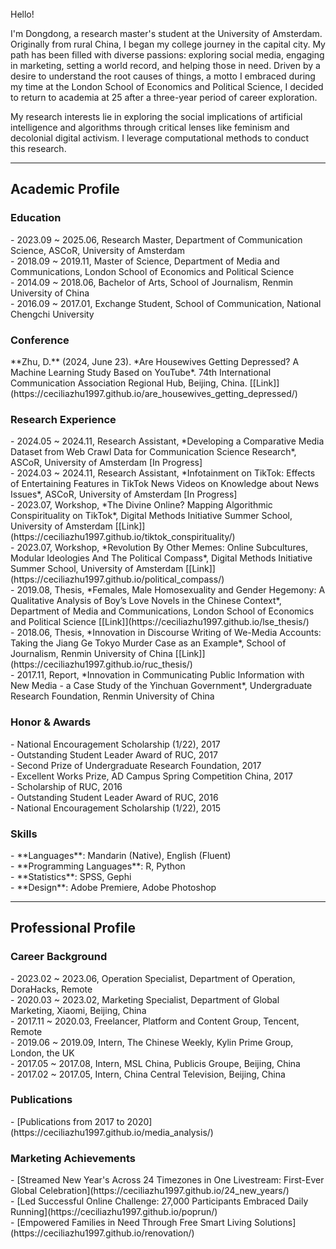 <br>
Hello!

I'm Dongdong, a research master's student at the University of Amsterdam. Originally from rural China, I began my college journey in the capital city. My path has been filled with diverse passions: exploring social media, engaging in marketing, setting a world record, and helping those in need. Driven by a desire to understand the root causes of things, a motto I embraced during my time at the London School of Economics and Political Science, I decided to return to academia at 25 after a three-year period of career exploration.

My research interests lie in exploring the social implications of artificial intelligence and algorithms through critical lenses like feminism and decolonial digital activism. I leverage computational methods to conduct this research.

*****************
<h2>Academic Profile</h2>

<h3>Education</h3>
- 2023.09 ~ 2025.06, Research Master, Department of Communication Science, ASCoR, University of Amsterdam<br>
- 2018.09 ~ 2019.11, Master of Science, Department of Media and Communications, London School of Economics and Political Science<br>
- 2014.09 ~ 2018.06, Bachelor of Arts, School of Journalism, Renmin University of China<br>
- 2016.09 ~ 2017.01, Exchange Student, School of Communication, National Chengchi University<br>

<h3>Conference</h3>
**Zhu, D.** (2024, June 23). *Are Housewives Getting Depressed? A Machine Learning Study Based on YouTube*. 74th International Communication Association Regional Hub, Beijing, China. [[Link]](https://ceciliazhu1997.github.io/are_housewives_getting_depressed/)

<h3>Research Experience</h3> 
- 2024.05 ~ 2024.11, Research Assistant, *Developing a Comparative Media Dataset from Web Crawl Data for Communication Science Research*, ASCoR, University of Amsterdam [In Progress]<br>
- 2024.03 ~ 2024.11, Research Assistant, *Infotainment on TikTok: Effects of Entertaining Features in TikTok News Videos on Knowledge about News Issues*, ASCoR, University of Amsterdam [In Progress]<br>
- 2023.07, Workshop, *The Divine Online? Mapping Algorithmic Conspirituality on TikTok*, Digital Methods Initiative Summer School, University of Amsterdam [[Link]](https://ceciliazhu1997.github.io/tiktok_conspirituality/)<br>
- 2023.07, Workshop, *Revolution By Other Memes: Online Subcultures, Modular Ideologies And The Political Compass*, Digital Methods Initiative Summer School, University of Amsterdam [[Link]](https://ceciliazhu1997.github.io/political_compass/)<br>
- 2019.08, Thesis, *Females, Male Homosexuality and Gender Hegemony: A Qualitative Analysis of Boy’s Love Novels in the Chinese Context*, Department of Media and Communications, London School of Economics and Political Science [[Link]](https://ceciliazhu1997.github.io/lse_thesis/)<br>
- 2018.06, Thesis, *Innovation in Discourse Writing of We-Media Accounts: Taking the Jiang Ge Tokyo Murder Case as an Example*, School of Journalism, Renmin University of China [[Link]](https://ceciliazhu1997.github.io/ruc_thesis/)<br>
- 2017.11, Report, *Innovation in Communicating Public Information with New Media - a Case Study of the Yinchuan Government*, Undergraduate Research Foundation, Renmin University of China <br>

<h3>Honor & Awards</h3>
- National Encouragement Scholarship (1/22), 2017<br>
- Outstanding Student Leader Award of RUC, 2017<br>
- Second Prize of Undergraduate Research Foundation, 2017<br>
- Excellent Works Prize, AD Campus Spring Competition China, 2017<br>
- Scholarship of RUC, 2016<br>
- Outstanding Student Leader Award of RUC, 2016<br>
- National Encouragement Scholarship (1/22), 2015<br>

<h3>Skills</h3>
- **Languages**: Mandarin (Native), English (Fluent)<br>
- **Programming Languages**: R, Python<br>
- **Statistics**: SPSS, Gephi<br>
- **Design**: Adobe Premiere, Adobe Photoshop<br>

*****************
<h2>Professional Profile</h2>

<h3>Career Background</h3>
- 2023.02 ~ 2023.06, Operation Specialist, Department of Operation, DoraHacks, Remote<br>
- 2020.03 ~ 2023.02, Marketing Specialist, Department of Global Marketing, Xiaomi, Beijing, China<br>
- 2017.11 ~ 2020.03, Freelancer, Platform and Content Group, Tencent, Remote<br>
- 2019.06 ~ 2019.09, Intern, The Chinese Weekly, Kylin Prime Group, London, the UK<br>
- 2017.05 ~ 2017.08, Intern, MSL China, Publicis Groupe, Beijing, China<br>
- 2017.02 ~ 2017.05, Intern, China Central Television, Beijing, China<br>

<h3>Publications</h3>
- [Publications from 2017 to 2020](https://ceciliazhu1997.github.io/media_analysis/)<br>

<h3>Marketing Achievements</h3>
- [Streamed New Year's Across 24 Timezones in One Livestream: First-Ever Global Celebration](https://ceciliazhu1997.github.io/24_new_years/)<br>
- [Led Successful Online Challenge: 27,000 Participants Embraced Daily Running](https://ceciliazhu1997.github.io/poprun/)<br>
- [Empowered Families in Need Through Free Smart Living Solutions](https://ceciliazhu1997.github.io/renovation/)<br>
<br>
<br>
<br>
<br>

